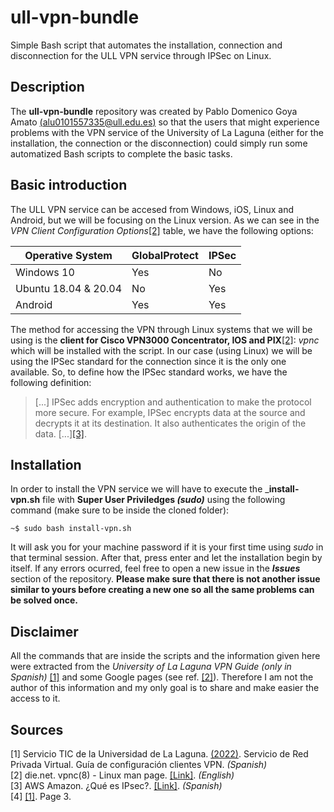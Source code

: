# ull-vpn-bundle
Simple Bash script that automates the installation, connection and disconnection for the ULL VPN service through IPSec on Linux.

## Description
The __ull-vpn-bundle__ repository was created by Pablo Domenico Goya Amato [(alu0101557335@ull.edu.es)](mailto:alu0101557335@ull.edu.es) so that the users that might experience problems with the VPN service
of the University of La Laguna (either for the installation, the connection or the disconnection) could simply run some automatized Bash scripts to complete the basic tasks.

## Basic introduction
The ULL VPN service can be accesed from Windows, iOS, Linux and Android, but we will be focusing on the Linux version. As we can see in the _VPN Client Configuration Options_[[2]](#2) table,
we have the following options:

|Operative System|GlobalProtect|IPSec|
|---|---|---|
|Windows 10|Yes|No|
|Ubuntu 18.04 & 20.04|No|Yes|
|Android|Yes|Yes|

The method for accessing the VPN through Linux systems that we will be using is the __client for Cisco VPN3000 Concentrator, IOS and PIX__[[2]](#2): _vpnc_ which will be installed with the script.
In our case (using Linux) we will be using the IPSec standard for the connection since it is the only one available. So, to define how the IPSec standard works, we have the following definition:

> [...] IPSec adds encryption and authentication to make the protocol more secure. For example, IPSec encrypts data at the source and decrypts it at its destination. It also authenticates the origin of the data. [...][[3]](#3).

## Installation
In order to install the VPN service we will have to execute the ___install-vpn.sh__ file with __Super User Priviledges *(sudo)*__ using the following command (make sure to be inside the cloned folder):

``~$ sudo bash install-vpn.sh``

It will ask you for your machine password if it is your first time using _sudo_ in that terminal session. After that, press enter and let the installation begin by itself. If any errors ocurred, feel free to
open a new issue in the ___Issues___ section of the repository. __Please make sure that there is not another issue similar to yours before creating a new one so all the same problems can be solved once.__ 

## Disclaimer
All the commands that are inside the scripts and the information given here were extracted from the _University of La Laguna VPN Guide (only in Spanish)_ [[1]](#1) and some Google pages (see ref. [[2]](#2)). 
Therefore I am not the author of this information and my only goal is to share and make easier the access to it.

## Sources
<a id="1">[1]</a>
Servicio TIC de la Universidad de La Laguna. [(2022)](https://docs.google.com/document/d/1xhSRVqo6y5HYtQQtBemLEwDG6a_yjGlzrxjwuYxIQAk/edit#heading=h.gjdgxs).
Servicio de Red Privada Virtual.
Guía de configuración clientes VPN. _(Spanish)_<br>
<a id="2">[2]</a>
die.net.
vpnc(8) - Linux man page. [[Link]](https://linux.die.net/man/8/vpnc). _(English)_<br>
<a id="3">[3]</a>
AWS Amazon.
¿Qué es IPsec?. [[Link]](https://aws.amazon.com/es/what-is/ipsec/). _(Spanish)_<br>
<a id="4">[4]</a>
[[1]](#1). Page 3.
